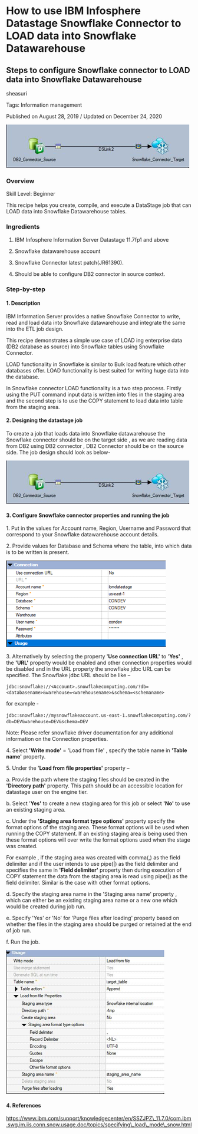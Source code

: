 # How to use IBM Infosphere Datastage Snowflake Connector to LOAD data into Snowflake Datawarehouse
## Steps to configure Snowflake connector to LOAD data into Snowflake Datawarehouse

sheasuri

Tags: Information management

Published on August 28, 2019 / Updated on December 24, 2020

![](images/sfcc_1.jpg)

### Overview

Skill Level: Beginner

This recipe helps you create, compile, and execute a DataStage job that can LOAD data into Snowflake Datawarehouse tables.

### Ingredients

1. IBM Infosphere Information Server Datastage 11.7fp1 and above

2. Snowflake datawarehouse  account

3. Snowflake Connector latest patch(JR61390).

3. Should be able to configure DB2 connector in source context.

### Step-by-step

#### 1. Description

IBM Information Server provides a native Snowflake Connector to write, read and load data into Snowflake datawarehouse and integrate the same into the ETL job design.

This recipe demonstrates a simple use case of LOAD ing enterprise data (DB2 database as source) into Snowflake tables using Snowflake Connector.

LOAD functionality in Snowflake is similar to Bulk load feature which other databases offer. LOAD functionality is best suited for writing huge data into the database.

In Snowflake connector LOAD functionality is a two step process. Firstly using the PUT command input data is written into files in the staging area and the second step is to use the COPY statement to load data into table from the staging area.

#### 2. Designing the datastage job

To create a job that loads data into Snowflake datawarehouse the Snowflake connector should be on the target side , as we are reading data from DB2 using DB2 connector , DB2 Connector should be on the source side. The job design should look as below-

![sfcc_1](images/sfcc_1.jpg)

#### 3. Configure Snowflake connector properties and running the job

1\. Put in the values for Account name, Region, Username and Password that correspond to your Snowflake datawarehouse account details.

2\. Provide values for Database and Schema where the table, into which data is to be written is present.

![1](images/1.png)

3\. Alternatively by selecting the property '**Use connection URL'** to '**Yes'** , the **'URL'** property would be enabled and other connection properties would be disabled and in the URL property the snowflake jdbc URL can be specified. The Snowflake jdbc URL should be like –

```
jdbc:snowflake://<Account>.snowflakecomputing.com/?db=<databasename>&warehouse=<warehousename>&schema=<schemaname>
```

for example -

`jdbc:snowflake://mysnowflakeaccount.us-east-1.snowflakecomputing.com/?db=DEV&warehouse=DEV&schema=DEV`

Note: Please refer snowflake driver documentation for any additional information on the Connection properties.

4\. Select **'Write mode'** = 'Load from file' , specify the table name in **'Table name'** property.

5\. Under the '**Load from file properties'** property –

a. Provide the path where the staging files should be created in the **'Directory path'** property. This path should be an accessible location for datastage user on the engine tier.

b. Select '**Yes'** to create a new staging area for this job or select **'No'** to use an existing staging area.

c. Under the **'Staging area format type options'** property specify the format options of the staging area. These format options will be used when running the COPY statement. If an existing staging area is being used then these format options will over write the format options used when the stage was created.  

For example , if the staging area was created with comma(,) as the field delimiter and if the user intends to use pipe(|) as the field delimiter and specifies the same in **'Field delimiter'** property then during execution of COPY statement the data from the staging area is read using pipe(|) as the field delimiter. Similar is the case with other format options.

d. Specify the staging area name in the 'Staging area name' property , which can either be an existing staging area name or a new one which would be created during job run.

e. Specify 'Yes' or 'No' for 'Purge files after loading' property based on whether the files in the staging area should be purged or retained at the end of job run.

f. Run the job.

![sf4](images/sf4.jpg)

#### 4. References

https://www.ibm.com/support/knowledgecenter/en/SSZJPZ\_11.7.0/com.ibm.swg.im.iis.conn.snow.usage.doc/topics/specifying\_load\_mode\_snow.html
